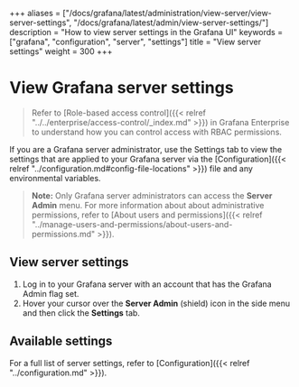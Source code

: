 +++
aliases = ["/docs/grafana/latest/administration/view-server/view-server-settings", "/docs/grafana/latest/admin/view-server-settings/"]
description = "How to view server settings in the Grafana UI"
keywords = ["grafana", "configuration", "server", "settings"]
title = "View server settings"
weight = 300
+++

# View Grafana server settings

> Refer to [Role-based access control]({{< relref "../../enterprise/access-control/_index.md" >}}) in Grafana Enterprise to understand how you can control access with RBAC permissions.

If you are a Grafana server administrator, use the Settings tab to view the settings that are applied to your Grafana server via the [Configuration]({{< relref "../configuration.md#config-file-locations" >}}) file and any environmental variables.

> **Note:** Only Grafana server administrators can access the **Server Admin** menu. For more information about about administrative permissions, refer to [About users and permissions]({{< relref "../manage-users-and-permissions/about-users-and-permissions.md" >}}).

## View server settings

1. Log in to your Grafana server with an account that has the Grafana Admin flag set.
1. Hover your cursor over the **Server Admin** (shield) icon in the side menu and then click the **Settings** tab.

## Available settings

For a full list of server settings, refer to [Configuration]({{< relref "../configuration.md" >}}).
